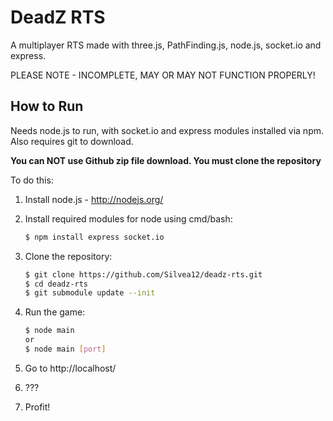 DeadZ RTS
=========

A multiplayer RTS made with three.js, PathFinding.js, node.js, socket.io and express.

PLEASE NOTE - INCOMPLETE, MAY OR MAY NOT FUNCTION PROPERLY!

How to Run
----------

Needs node.js to run, with socket.io and express modules installed via npm.
Also requires git to download.

**You can NOT use Github zip file download. You must clone the repository**

To do this:

1. Install node.js - http://nodejs.org/
2. Install required modules for node using cmd/bash:

	```bash
	$ npm install express socket.io
	```

3. Clone the repository:

	```bash
	$ git clone https://github.com/Silvea12/deadz-rts.git
	$ cd deadz-rts
	$ git submodule update --init
	```

4. Run the game:

	```bash
	$ node main
	or
	$ node main [port]
	```

5. Go to http://localhost/
6. ???
7. Profit!
